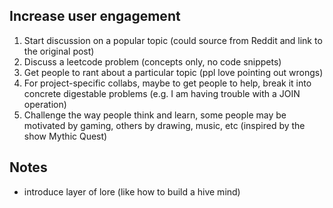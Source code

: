 ## Increase user engagement
1) Start discussion on a popular topic (could source from Reddit and link to the original post)
2) Discuss a leetcode problem (concepts only, no code snippets)
3) Get people to rant about a particular topic (ppl love pointing out wrongs)
4) For project-specific collabs, maybe to get people to help, break it into concrete digestable problems (e.g. I am having trouble with a JOIN operation)
5) Challenge the way people think and learn, some people may be motivated by gaming, others by drawing, music, etc (inspired by the show Mythic Quest)

## Notes
- introduce layer of lore (like how to build a hive mind)
